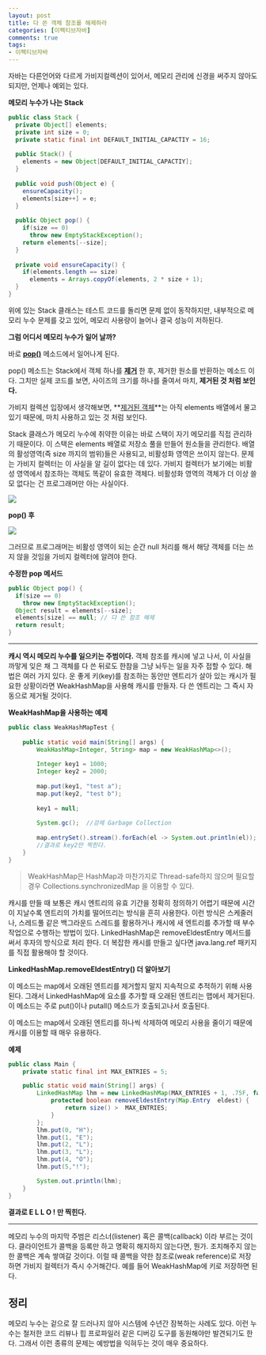 ```yaml
---
layout: post
title: 다 쓴 객체 참조를 해제하라
categories: [이펙티브자바]
comments: true 
tags:
- 이펙티브자바
---
```


자바는 다른언어와 다르게 가비지컬렉션이 있어서, 메모리 관리에 신경을 써주지 않아도 되지만, 언제나 예외는 있다.

**메모리 누수가 나는 Stack** 

```java
public class Stack {
  private Object[] elements;
  private int size = 0;
  private static final int DEFAULT_INITIAL_CAPACTIY = 16;
  
  public Stack() {
    elements = new Object[DEFAULT_INITIAL_CAPACTIY];
  }
  
  public void push(Object e) {
    ensureCapacity();
    elements[size++] = e;
  }
  
  public Object pop() {
    if(size == 0)
      throw new EmptyStackException();
    return elements[--size];
  }
  
  private void ensureCapacity() {
    if(elements.length == size)
      elements = Arrays.copyOf(elements, 2 * size + 1);
  }
}
```

위에 있는 Stack 클래스는 테스트 코드를 돌리면 문제 없이 동작하지만, 내부적으로 메모리 누수 문제를 갖고 있어, 메모리 사용량이 늘어나 결국 성능이 저하된다.

**그럼 어디서 메모리 누수가 일어 날까?**

바로 **<u>pop()</u>** 메소드에서 일어나게 된다.

pop() 메소드는 Stack에서 객체 하나를 **<u>제거</u>** 한 후, 제거한 원소를 반환하는 메소드 이다. 그치만 실제 코드를 보면, 사이즈의 크기를 하나를 줄여서 마치, **제거된 것 처럼 보인다.**

가비지 컬렉션 입장에서 생각해보면, **<u>제거된 객체</u>**는 아직 elements 배열에서 물고 있기 때문에, 마치 사용하고 있는 것 처럼 보인다.

Stack 클래스가 메모리 누수에 취약한 이유는 바로 스택이 자기 메모리를 직접 관리하기 때문이다. 이 스택은 elements 배열로 저장소 풀을 만들어 원소들을 관리한다. 배열의 활성영역(즉 size 까지의 범위)들은 사용되고, 비활성화 영역은 쓰이지 않는다. 문제는 가비지 컬렉터는 이 사실을 알 길이 없다는 데 있다. 가비지 컬렉터가 보기에는 비활성 영역에서 참조하는 객체도 똑같이 유효한 객체다. 비활성화 영역의 객체가 더 이상 쓸모 없다는 건 프로그래머만 아는 사실이다. 

![]({{site.url}}/images/item7/image1.png)

**pop() 후**

![]({{site.url}}/images/item7/image2.png)

그러므로 프로그래머는 비활성 영역이 되는 순간 null 처리를 해서 해당 객체를 더는 쓰지 않을 것임을 가비지 컬렉터에 알려야 한다.

 **수정한 pop 메서드**

```java
public Object pop() {
  if(size == 0)
    throw new EmptyStackException();
  Object result = elements[--size];
  elements[size] == null; // 다 쓴 참조 해제
  return result;
}
```

---

**캐시 역시 메모리 누수를 일으키는 주범이다.** 객체 참조를 캐시에 넣고 나서, 이 사실을 까맣게 잊은 채 그 객체를 다 쓴 뒤로도 한참을 그냥 놔두는 일을 자주 접할 수 있다. 해법은 여러 가지 있다. 운 좋게 키(key)를 참조하는 동안만 엔트리가 살아 있는 캐시가 필요한 상황이라면 WeakHashMap을 사용해 캐시를 만들자. 다 쓴 엔트리는 그 즉시 자동으로 제거될 것이다. 

**WeakHashMap을 사용하는 예제**

```java
public class WeakHashMapTest {
 
    public static void main(String[] args) {
        WeakHashMap<Integer, String> map = new WeakHashMap<>();
 
        Integer key1 = 1000;
        Integer key2 = 2000;
 
        map.put(key1, "test a");
        map.put(key2, "test b");
 
        key1 = null;
 
        System.gc();  //강제 Garbage Collection
 
        map.entrySet().stream().forEach(el -> System.out.println(el));
      	//결과로 key2만 찍힌다.
    }
}
```

> WeakHashMap은 HashMap과 마찬가지로 Thread-safe하지 않으며 필요할 경우 Collections.synchronizedMap 을 이용할 수 있다.



캐시를 만들 때 보통은 캐시 엔트리의 유효 기간을 정확히 정의하기 어렵기 때문에 시간이 지날수록 엔트리의 가치를 떨어뜨리는 방식을 흔히 사용한다. 이런 방식은 스케줄러나, 스레드풀 같은 백그라운드 스레드를 활용하거나 캐시에 새 엔트리를 추가할 때 부수 작업으로 수행하는 방법이 있다. LinkedHashMap은 removeEldestEntry 메서드를 써서 후자의 방식으로 처리 한다. 더 복잡한 캐시를 만들고 싶다면 java.lang.ref 패키지를 직접 활용해야 할 것이다.

**LinkedHashMap.removeEldestEntry() 더 알아보기**

이 메소드는 map에서 오래된 엔트리를 제거할지 말지 지속적으로 추적하기 위해 사용된다. 그래서 LinkedHashMap에 요소를 추가할 때 오래된 엔트리는 맵에서 제거된다. 이 메소드는 주로 put()이나 putall() 메소드가 호출되고나서 호출된다.

이 메소드는 map에서 오래된 엔트리를 하나씩 삭제하여 메모리 사용을 줄이기 때문에 캐시를 이용할 때 매우 유용하다.

**예제**

```java
public class Main {
    private static final int MAX_ENTRIES = 5;

    public static void main(String[] args) {
        LinkedHashMap lhm = new LinkedHashMap(MAX_ENTRIES + 1, .75F, false) {
            protected boolean removeEldestEntry(Map.Entry  eldest) {
                return size() >  MAX_ENTRIES;
            }
        };
        lhm.put(0, "H");
        lhm.put(1, "E");
        lhm.put(2, "L");
        lhm.put(3, "L");
        lhm.put(4, "O");
        lhm.put(5,"!");

        System.out.println(lhm);
    }
}
```

**결과로 E L L O ! 만 찍힌다.**

---

메모리 누수의 마지막 주범은 리스너(listener) 혹은 콜백(callback) 이라 부르는 것이다. 클라이언트가 콜백을 등록만 하고 명확히 해지하지 않는다면, 뭔가. 조치해주지 않는 한 콜백은 계속 쌓여갈 것이다. 이럴 때 콜백을 약한 참조로(weak reference)로 저장하면 가비지 컬렉터가 즉시 수거해간다. 예를 들어 WeakHashMap에 키로 저장하면 된다.

## 정리

메모리 누수는 겉으로 잘 드러나지 않아 시스템에 수년간 잠복하는 사례도 있다. 이런 누수는 철저한 코드 리뷰나 힙 프로파일러 같은 디버깅 도구를 동원해야만 발견되기도 한다. 그래서 이런 종류의 문제는 예방법을 익혀두는 것이 매우 중요하다.